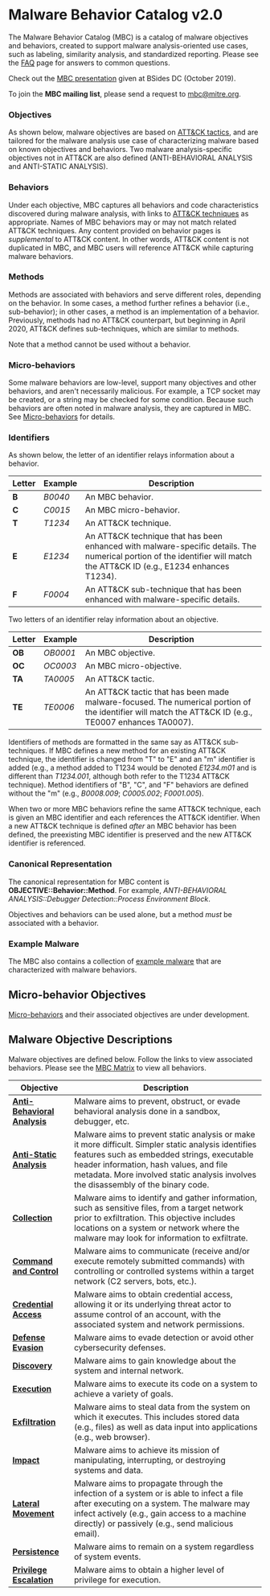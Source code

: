 # <a name="mbc"></a>Malware Behavior Catalog v2.0 #
The Malware Behavior Catalog (MBC) is a catalog of malware objectives and behaviors, created to support malware analysis-oriented use cases, such as labeling, similarity analysis, and standardized reporting. Please see the [FAQ](https://github.com/MBCProject/mbc-beta/blob/master/yfaq/README.md) page for answers to common questions.

Check out the [MBC presentation](https://www.youtube.com/watch?v=KY8Ty-0sdVU) given at BSides DC (October 2019).

To join the **MBC mailing list**, please send a request to mbc@mitre.org.

### Objectives ###
As shown below, malware objectives are based on [ATT&CK tactics](https://attack.mitre.org/tactics/enterprise/), and are tailored for the malware analysis use case of characterizing malware based on known objectives and behaviors. Two malware analysis-specific objectives not in ATT&CK are also defined (ANTI-BEHAVIORAL ANALYSIS and ANTI-STATIC ANALYSIS). 

### Behaviors ###
Under each objective, MBC captures all behaviors and code characteristics discovered during malware analysis, with links to [ATT&CK techniques](https://attack.mitre.org/techniques/enterprise/) as appropriate. Names of MBC behaviors may or may not match related ATT&CK techniques. Any content provided on behavior pages is *supplemental* to ATT&CK content. In other words, ATT&CK content is not duplicated in MBC, and MBC users will reference ATT&CK while capturing malware behaviors.

### Methods ###
Methods are associated with behaviors and serve different roles, depending on the behavior. In some cases, a method further refines a behavior (i.e., sub-behavior); in other cases, a method is an implementation of a behavior. Previously, methods had no ATT&CK counterpart, but beginning in April 2020, ATT&CK defines sub-techniques, which are similar to methods.

Note that a method cannot be used without a behavior.

### Micro-behaviors ###
Some malware behaviors are low-level, support many objectives and other behaviors, and aren't necessarily malicious. For example, a TCP socket may be created, or a string may be checked for some condition. Because such behaviors are often noted in malware analysis, they are captured in MBC. See [Micro-behaviors](https://github.com/MBCProject/mbc-beta/tree/master/micro-behaviors/README.md) for details.

### <a name="ids"></a>Identifiers ###
As shown below, the letter of an identifier relays information about a behavior. 

|**Letter**|**Example**|**Description**|
|----------------|----------------------|-------------|
| **B** | *B0040* | An MBC behavior. |
| **C** | *C0015* | An MBC micro-behavior.|
| **T** | *T1234* | An ATT&CK technique.|
| **E** | *E1234* | An ATT&CK technique that has been enhanced with malware-specific details. The numerical portion of the identifier will match the ATT&CK ID (e.g., E1234 enhances T1234).|
| **F** | *F0004* | An ATT&CK sub-technique that has been enhanced with malware-specific details.| 

Two letters of an identifier relay information about an objective.

|**Letter**|**Example**|**Description**|
|----------------|----------------------|-------------|
| **OB** | *OB0001* | An MBC objective.|
| **OC** | *OC0003* | An MBC micro-objective.|
| **TA**| *TA0005*| An ATT&CK tactic.|
| **TE** | *TE0006* | An ATT&CK tactic that has been made malware-focused. The numerical portion of the identifier will match the ATT&CK ID (e.g., TE0007 enhances TA0007).|

Identifiers of methods are formatted in the same say as ATT&CK sub-techniques. If MBC defines a new method for an existing ATT&CK technique, the identifier is changed from "T" to "E" and an "m" identifier is added (e.g., a method added to T1234 would be denoted *E1234.m01* and is different than *T1234.001*, although both refer to the T1234 ATT&CK technique). Method identifiers of "B", "C", and "F" behaviors are defined without the "m" (e.g., *B0008.009*; *C0005.002*; *F0001.005*).

When two or more MBC behaviors refine the same ATT&CK technique, each is given an MBC identifier and each references the ATT&CK identifier. When a new ATT&CK technique is defined *after* an MBC behavior has been defined, the preexisting MBC identifier is preserved and the new ATT&CK identifier is referenced.

### Canonical Representation ###
The canonical representation for MBC content is **OBJECTIVE::Behavior::Method**. For example, *ANTI-BEHAVIORAL ANALYSIS::Debugger Detection::Process Environment Block*. 

Objectives and behaviors can be used alone, but a method *must* be associated with a behavior.

### Example Malware ###
The MBC also contains a collection of [example malware](https://github.com/MBCProject/mbc-beta/blob/master/xample-malware/) that are characterized with malware behaviors.

## Micro-behavior Objectives ##
[Micro-behaviors](https://github.com/MBCProject/mbc-beta/tree/master/micro-behaviors/README.md) and their associated objectives are under development.

## Malware Objective Descriptions ##
Malware objectives are defined below. Follow the links to view associated behaviors. Please see the [MBC Matrix](http://maecproject.github.io/ema/index.html) to view all behaviors.

|**Objective**|**Description**|
|------------------------------------------------------------------|----------------------------|
|[**Anti-Behavioral Analysis**](https://github.com/MBCProject/mbc-beta/blob/master/anti-behavioral-analysis/README.md) |Malware aims to prevent, obstruct, or evade behavioral analysis done in a sandbox, debugger, etc.|
|[**Anti-Static Analysis**](https://github.com/MBCProject/mbc-beta/blob/master/anti-static-analysis/README.md)| Malware aims to prevent static analysis or make it more difficult. Simpler static analysis identifies features such as embedded strings, executable header information, hash values, and file metadata. More involved static analysis involves the disassembly of the binary code.|
|[**Collection**](https://github.com/MBCProject/mbc-beta/blob/master/collection/README.md) | Malware aims to identify and gather information, such as sensitive files, from a target network prior to exfiltration. This objective includes locations on a system or network where the malware may look for information to exfiltrate.|
|[**Command and Control**](https://github.com/MBCProject/mbc-beta/blob/master/command-and-control/README.md) |Malware aims to communicate (receive and/or execute remotely submitted commands) with controlling or controlled systems within a target network (C2 servers, bots, etc.).|
|[**Credential Access**](https://github.com/MBCProject/mbc-beta/blob/master/credential-access/README.md)|Malware aims to obtain credential access, allowing it or its underlying threat actor to assume control of an account, with the associated system and network permissions.|
|[**Defense Evasion**](https://github.com/MBCProject/mbc-beta/blob/master/defense-evasion/README.md)|Malware aims to evade detection or avoid other cybersecurity defenses.|
|[**Discovery**](https://github.com/MBCProject/mbc-beta/blob/master/discovery/README.md)|Malware aims to gain knowledge about the system and internal network.|
|[**Execution**](https://github.com/MBCProject/mbc-beta/blob/master/execution/README.md)| Malware aims to execute its code on a system to achieve a variety of goals.|
|[**Exfiltration**](https://github.com/MBCProject/mbc-beta/blob/master/exfiltration/README.md)|  Malware aims to steal data from the system on which it executes. This includes stored data (e.g., files) as well as data input into applications (e.g., web browser).|
|[**Impact**](https://github.com/MBCProject/mbc-beta/blob/master/impact/README.md)| Malware aims to achieve its mission of manipulating, interrupting, or destroying systems and data.|
|[**Lateral Movement**](https://github.com/MBCProject/mbc-beta/blob/master/lateral-movement/README.md)|Malware aims to propagate through the infection of a system or is able to infect a file after executing on a system. The malware may infect actively (e.g., gain access to a machine directly) or passively (e.g., send malicious email).|
|[**Persistence**](https://github.com/MBCProject/mbc-beta/blob/master/persistence/README.md)|Malware aims to remain on a system regardless of system events.|
|[**Privilege Escalation**](https://github.com/MBCProject/mbc-beta/blob/master/privilege-escalation/README.md)|Malware aims to obtain a higher level of privilege for execution.|

